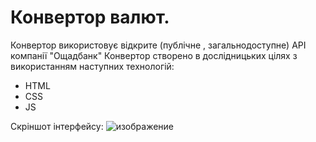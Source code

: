 # Конвертор валют. 
Конвертор використовує відкрите (публічне , загальнодоступне) API  компанії "Ощадбанк"
Конвертор створено в дослідницьких цілях з використанням наступних технологій:
   - HTML
   - CSS
   - JS

Скріншот інтерфейсу:
![изображение](https://user-images.githubusercontent.com/59166229/212041499-cc4a9df0-4ac6-459b-83df-c9fdaa32c3ce.png)
